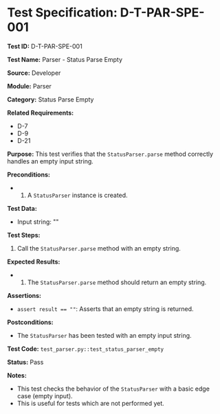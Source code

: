 # Test Specification: D-T-PAR-SPE-001

**Test ID:** D-T-PAR-SPE-001

**Test Name:** Parser - Status Parse Empty

**Source:** Developer

**Module:** Parser

**Category:** Status Parse Empty

**Related Requirements:**

*   D-7
*   D-9
*   D-21

**Purpose:**
This test verifies that the `StatusParser.parse` method correctly handles an empty input string.

**Preconditions:**

*   1) A `StatusParser` instance is created.

**Test Data:**

*   Input string: ""

**Test Steps:**

1.  Call the `StatusParser.parse` method with an empty string.

**Expected Results:**

*   1) The `StatusParser.parse` method should return an empty string.

**Assertions:**

*   `assert result == ""`: Asserts that an empty string is returned.

**Postconditions:**

*   The `StatusParser` has been tested with an empty input string.

**Test Code:** `test_parser.py::test_status_parser_empty`

**Status:** Pass

**Notes:**

*   This test checks the behavior of the `StatusParser` with a basic edge case (empty input).
* This is useful for tests which are not performed yet.